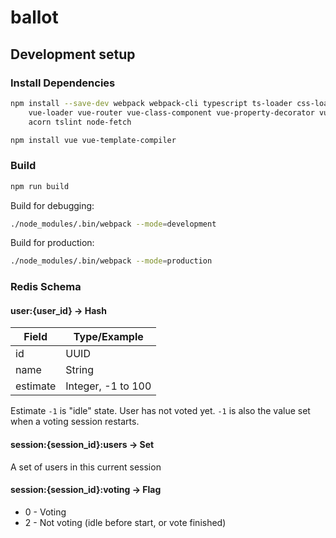 # ballot

## Development setup

### Install Dependencies
```bash
npm install --save-dev webpack webpack-cli typescript ts-loader css-loader \
    vue-loader vue-router vue-class-component vue-property-decorator vue-mixin-decorator \
    acorn tslint node-fetch

npm install vue vue-template-compiler
```

### Build
```bash
npm run build
```

Build for debugging:
```bash
./node_modules/.bin/webpack --mode=development
```

Build for production:
```bash
./node_modules/.bin/webpack --mode=production
```

### Redis Schema

#### user:{user_id} -> Hash 

| Field    | Type/Example          |
|----------|-----------------------|
| id       | UUID                  |
| name     | String                |
| estimate | Integer, -1 to 100    |

Estimate `-1` is "idle" state. User has not voted yet. 
`-1` is also the value set when a voting session restarts.

#### session:{session_id}:users -> Set

A set of users in this current session

#### session:{session_id}:voting -> Flag

  * 0 - Voting
  * 2 - Not voting (idle before start, or vote finished) 